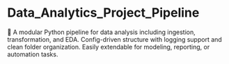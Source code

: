 # Data_Analytics_Project_Pipeline
🧠 A modular Python pipeline for data analysis including ingestion, transformation, and EDA. Config-driven structure with logging support and clean folder organization. Easily extendable for modeling, reporting, or automation tasks.

